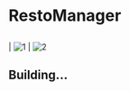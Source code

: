 # RestoManager
##
| ![1](https://media.giphy.com/media/nEaVQAybfZbrQQ4R4W/giphy.gif) | ![2](https://media.giphy.com/media/5gHfODIb0VIAucon2J/giphy.gif)
 ## Building...

